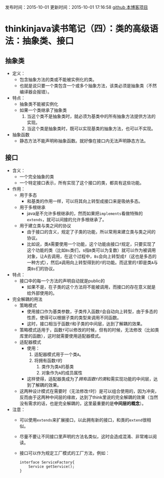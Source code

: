 发布时间：2015-10-01
更新时间：2015-10-01 17:16:58
[github 本博客项目](https://github.com/SimplyY/Blog/)
# thinkinjava读书笔记（四）：类的高级语法：抽象类、接口
## 抽象类
- 定义：
	- 包含抽象方法的类或不能被实例化的类。
	- 也就是说只要一个类包含一个或多个抽象方法，该类必须是抽象类（不然编译器会报错）。
- 特点：
	- 抽象类不能被实例化
	- 如果一个类继承了抽象类
		1. 当这个类不是抽象类时，就必须为基类中的所有抽象方法提供方法的实现。
		2. 当这个类是抽象类时，既可以实现基类的抽象方法，也可以不实现。
- 抽象函数
	- 静态方法不能声明称抽象函数。就好像在接口内无法声明静态方法。

## 接口
- 含义：
	- 一个完全抽象的类
	- 一个特定接口表示，所有实现了这个接口的类，都具有这些功能。
- 作用：
	- 用于多态
		- 和基类的作用一样，可以将其向上转型成接口来是吸纳多态。
	- 用于多根继承
		- java是不允许多根继承的，然而如果把`implements`看做特殊的`extends`，就可以间接的允许多根继承了。
	- 用于建立类与类之间的协议
		- 由于接口的含义，规定了子类的功能，所以常用来建立类与类之间的协议。
		- 比如说，类`A`需要使用一个功能，这个功能由接口`f`规定，只要实现了这个功能的类（比如`Bs`类们，s指`B`类可以为复数）就可以作为被调用对象，让A去调用，在这个过程中，`Bs`会向上转型成`f`（这也是多态的一种方式），然后`A`调用向上转型得到的`f`的功能。而这里的`f`即是类`A`与类`Bs`们的协议。
- 特点：
	- 接口中的每一个方法的声明自动就是public的
		- 如果不是，在子类的这个方法将不能被调用，而接口的存在意义就是给外部使用的。
- 完全解耦的用法
	- 策略模式
		- 使用接口作为基类参数，子类传入函数`f`会自动向上转型，由于多态的性质，使得可以根据子类的类型来调用不同函数。
		- 这时，接口相当于函数`f`和子类的中间层，达到了解耦的效果。
	- 策略模式适用于，函数`f`可以修改的时候，但有的时候，无法修改（比如类库里的函数），这时就需要使用适配器模式。
	- 适配器模式
		- 使用：
			1. 适配器模式用于一个类`A`。
			2. 将拥有函数`f`的
				1. 类作为类`A`的基类
				2. 对象作为`A`的成员属性
		- 这样使得，适配器类成为了*拥有函数`f`的类*和需实现功能的中间层，达到了解耦的效果。
	- 这两种设计模式在需要时（无法修改`f`时）是可以组合使用的，因为冲突，反而由于这两种中间层的缘故，达到了think里说的完全解耦的效果（当然没有需求的话，也是完全解耦的，这里最重要的是**中间层的概念**）。
- 注意：
	- 可以使用`extends`来扩展接口，以此拥有新的接口，和类的`extend`很相似。
	- 尽量不要让不同接口里声明的方法名类似，这时会造成混淆、非常难以阅读。
	- 接口可以作为规定工厂模式的工厂方法，例如：

		```
		interface ServiceFactory{
			Service getService();
		}
		```

